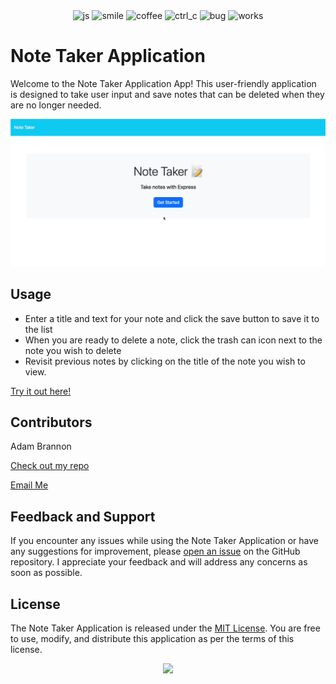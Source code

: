 
<div align="center">
<img src="https://forthebadge.com/images/badges/made-with-javascript.svg" alt="js">
<img src="https://forthebadge.com/images/badges/makes-people-smile.svg" alt="smile">
<img src="https://forthebadge.com/images/badges/powered-by-coffee.svg" alt="coffee">
<img src="https://forthebadge.com/images/badges/ctrl-c-ctrl-v.svg" alt="ctrl_c">
<img src="https://forthebadge.com/images/badges/not-a-bug-a-feature.svg" alt="bug">
<img src="https://forthebadge.com/images/badges/60-percent-of-the-time-works-every-time.svg" alt ="works">
</div>

# Note Taker Application

Welcome to the Note Taker Application App! This user-friendly application is designed to take user input and save notes that can be deleted when they are no longer needed.

<img src='./public/assets/images/note-taker-gif.gif'>

## Usage
- Enter a title and text for your note and click the save button to save it to the list 
- When you are ready to delete a note, click the trash can icon next to the note you wish to delete
- Revisit previous notes by clicking on the title of the note you wish to view.

[Try it out here!](https://pure-plateau-06759-17795068f1d2.herokuapp.com/)
## Contributors
Adam Brannon

[Check out my repo](https://github.com/adam-brannon09)

[Email Me](mailto:adam.brannon09@icloud.com)


## Feedback and Support

If you encounter any issues while using the Note Taker Application or have any suggestions for improvement, please [open an issue](https://github.com/adam-brannon09/readme_generator/issues) on the GitHub repository. I appreciate your feedback and will address any concerns as soon as possible.

## License

The Note Taker Application is released under the [MIT License](https://opensource.org/licenses/MIT). You are free to use, modify, and distribute this application as per the terms of this license.


<div align="center">
    <img src="https://forthebadge.com/images/badges/built-by-developers.svg" />
</div>
